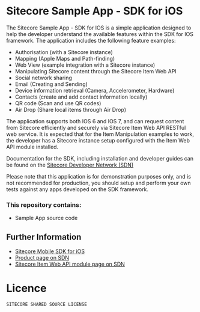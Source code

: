 Sitecore Sample App - SDK  for iOS
======================================

The Sitecore Sample App - SDK for IOS is a simple application designed to help the developer understand the available features within the SDK for IOS framework. The application includes the following feature examples:

 * Authorisation (with a Sitecore instance)
 * Mapping (Apple Maps and Path-finding) 
 * Web View (example integration with a Sitecore instance)
 *  Manipulating Sitecore content through the Sitecore Item Web API
 * Social network sharing 
 * Email (Creating and Sending)
 * Device information retrieval (Camera, Accelerometer, Hardware)
 * Contacts (create and add contact information locally)
 * QR code (Scan and use QR codes)
 * Air Drop (Share local items through Air Drop)



The application supports both IOS 6 and IOS 7, and can request content from Sitecore efficiently and securely via Sitecore Item Web API RESTful web service. It is expected that for the Item Manipulation examples to work, the developer has a Sitecore instance setup configured with the Item Web API module installed.

Documentation for the SDK, including installation and developer guides can be found on the [Sitecore Developer Network (SDN)][3]

Please note that this application is for demonstration purposes only, and is not recommended for production, you should setup and perform your own tests against any apps developed on the SDK framework.


### This repository contains:
 * Sample App source code 

## Further Information
 * [Sitecore Mobile SDK for iOS][4]
 * [Product page on SDN][1]
 * [Sitecore Item Web API module page on SDN][2]
 
# Licence
```
SITECORE SHARED SOURCE LICENSE
```

 [1]: http://sdn.sitecore.net/Products/Sitecore%20Mobile%20SDK/Sitecore%20Mobile%20SDK%20for%20iOS.aspx
 [2]: http://sdn.sitecore.net/Products/Sitecore%20Item%20Web%20API.aspx
 [3]: http://sdn.sitecore.net/Products/Sitecore%20Mobile%20SDK.aspx
 [4]: https://github.com/Sitecore/sitecore-ios-sdk

